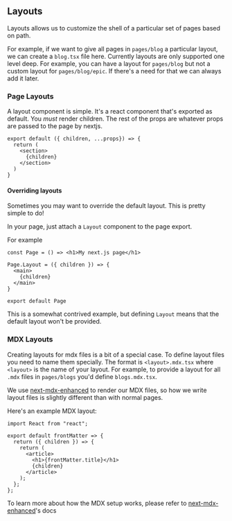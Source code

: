 ## Layouts

Layouts allows us to customize the shell of a particular set of pages based on path.

For example, if we want to give all pages in `pages/blog` a particular layout, we can create a `blog.tsx` file
here. Currently layouts are only supported one level deep. For example, you can have a layout for `pages/blog` but
not a custom layout for `pages/blog/epic`. If there's a need for that we can always add it later.

### Page Layouts

A layout component is simple. It's a react component that's exported as default. You _must_ render children. The rest of the props are whatever props are passed to the page by nextjs.

```
export default ({ children, ...props}) => {
  return (
    <section>
      {children}
    </section>
  )
}
```

#### Overriding layouts

Sometimes you may want to override the default layout. This is pretty simple to do!

In your page, just attach a `Layout` component to the page export.

For example

```
const Page = () => <h1>My next.js page</h1>

Page.Layout = ({ children }) => {
  <main>
    {children}
  </main>
}

export default Page
```

This is a somewhat contrived example, but defining `Layout` means that the default layout won't be provided.

### MDX Layouts

Creating layouts for mdx files is a bit of a special case. To define layout files you need to name them specially.
The format is `<layout>.mdx.tsx` where `<layout>` is the name of your layout. For example, to provide a layout
for all `.mdx` files in `pages/blogs` you'd define `blogs.mdx.tsx`.

We use [next-mdx-enhanced](https://github.com/hashicorp/next-mdx-enhanced) to render our MDX files, so how we write
layout files is slightly different than with normal pages.

Here's an example MDX layout:

```
import React from "react";

export default frontMatter => {
  return ({ children }) => {
    return (
      <article>
        <h1>{frontMatter.title}</h1>
        {children}
      </article>
    );
  };
};
```

To learn more about how the MDX setup works, please refer to [next-mdx-enhanced](https://github.com/hashicorp/next-mdx-enhanced)'s docs
